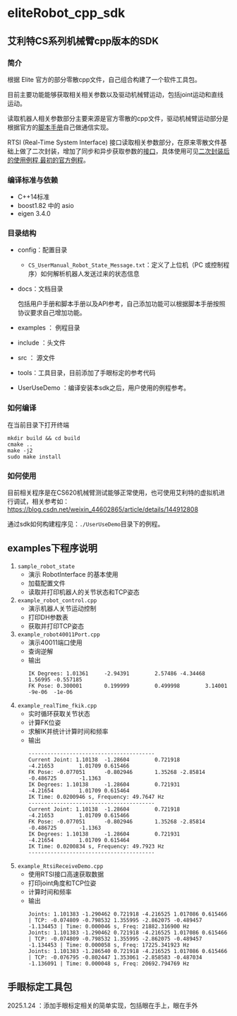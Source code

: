 # eliteRobot_cpp_sdk
## 艾利特CS系列机械臂cpp版本的SDK

### 简介

根据 Elite 官方的部分零散cpp文件，自己组合构建了一个软件工具包。

目前主要功能能够获取相关相关参数以及驱动机械臂运动，包括joint运动和直线运动。

读取机器人相关参数部分主要来源是官方零散的cpp文件，驱动机械臂运动部分是根据官方的[脚本手册](./docs/CS_脚本手册_Ver2.13.0.pdf)自己做通信实现。

RTSI (Real-Time System Interface) 接口读取相关参数部分，在原来零散文件基础上做了二次封装，增加了同步和异步获取参数的[接口](./include/rtsiReceive.h)，具体使用可见[二次封装后的使用例程](./examples/example_RtsiReceiveDemo.cpp),[最初的官方例程](./examples/RtsiMain.cpp)。

### 编译标准与依赖

+ C++14标准
+ boost1.82 中的 asio
+ eigen 3.4.0

### 目录结构

- config：配置目录
    - `CS_UserManual_Robot_State_Message.txt`：定义了上位机（PC 或控制程序）如何解析机器人发送过来的状态信息
- docs：文档目录
    
    包括用户手册和脚本手册以及API参考，自己添加功能可以根据脚本手册按照协议要求自己增加功能。

- examples ： 例程目录

- include ：头文件
- src ： 源文件
- tools：工具目录，目前添加了手眼标定的参考代码
- UserUseDemo ：编译安装本sdk之后，用户使用的例程参考。


### 如何编译
在当前目录下打开终端
```
mkdir build && cd build
cmake ..
make -j2
sudo make install
```

### 如何使用

目前相关程序是在CS620机械臂测试能够正常使用，也可使用艾利特的虚拟机进行调试，相关参考如：https://blog.csdn.net/weixin_44602865/article/details/144912808

通过sdk如何构建程序见：`./UserUseDemo`目录下的例程。

## examples下程序说明
1. `sample_robot_state`
    - 演示 RobotInterface 的基本使用
    - 加载配置文件
    - 读取并打印机器人的关节状态和TCP姿态
2. `example_robot_control.cpp` 
    - 演示机器人关节运动控制
    - 打印DH参数表
    - 获取并打印TCP姿态
3. `example_robot40011Port.cpp`
    - 演示40011端口使用
    - 查询逆解
    - 输出
        ```
        IK Degrees: 1.01361     -2.94391        2.57486 -4.34468        1.56995 -0.557185
        FK Pose: 0.300001       0.199999        0.499998        3.14001 -9e-06  -1e-06
        ```
4. `example_realTime_fkik.cpp`
    - 实时循环获取关节状态
    - 计算FK位姿
    - 求解IK并统计计算时间和频率
    - 输出
        ```
        ----------------------------------------
        Current Joint: 1.10138  -1.28604        0.721918        -4.21653        1.01709 0.615466
        FK Pose: -0.077051      -0.802946       1.35268 -2.85814        -0.486725       -1.1363
        IK Degrees: 1.10138     -1.28604        0.721931        -4.21654        1.01709 0.615464
        IK Time: 0.0200946 s, Frequency: 49.7647 Hz
        ----------------------------------------
        Current Joint: 1.10138  -1.28604        0.721918        -4.21653        1.01709 0.615466
        FK Pose: -0.077051      -0.802946       1.35268 -2.85814        -0.486725       -1.1363
        IK Degrees: 1.10138     -1.28604        0.721931        -4.21654        1.01709 0.615464
        IK Time: 0.0200834 s, Frequency: 49.7923 Hz
        ----------------------------------------
        ```
5. `example_RtsiReceiveDemo.cpp`
    - 使用RTSI接口高速获取数据
    - 打印joint角度和TCP位姿
    - 计算时间和频率
    - 输出
        ```
        Joints: 1.101383 -1.290462 0.721918 -4.216525 1.017086 0.615466 | TCP: -0.074809 -0.798532 1.355995 -2.862075 -0.489457 -1.134453 | Time: 0.000046 s, Freq: 21882.316900 Hz
        Joints: 1.101383 -1.290462 0.721918 -4.216525 1.017086 0.615466 | TCP: -0.074809 -0.798532 1.355995 -2.862075 -0.489457 -1.134453 | Time: 0.000058 s, Freq: 17225.341923 Hz
        Joints: 1.101383 -1.286540 0.721918 -4.216525 1.017086 0.615466 | TCP: -0.076795 -0.802447 1.353061 -2.858583 -0.487034 -1.136091 | Time: 0.000048 s, Freq: 20692.794769 Hz
        ```

## 手眼标定工具包

2025.1.24 ：添加手眼标定相关的简单实现，包括眼在手上，眼在手外
